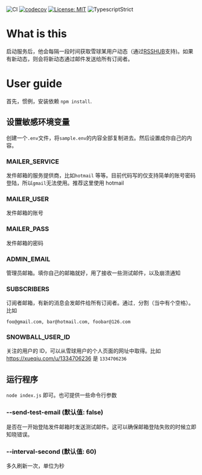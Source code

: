 ![CI](https://github.com/fa93hws/snowball-rss/workflows/CI/badge.svg)
[![codecov](https://codecov.io/gh/fa93hws/snowball-rss/branch/master/graph/badge.svg?token=Zvc4rSXkVa)](https://codecov.io/gh/fa93hws/snowball-rss)
[![License: MIT](https://img.shields.io/badge/License-MIT-yellow.svg)](https://opensource.org/licenses/MIT)
![TypescriptStrict](https://camo.githubusercontent.com/41c68e9f29c6caccc084e5a147e0abd5f392d9bc/68747470733a2f2f62616467656e2e6e65742f62616467652f547970655363726970742f7374726963742532302546302539462539322541412f626c7565)

# What is this

启动服务后，他会每隔一段时间获取雪球某用户动态（通过[RSSHUB](https://docs.rsshub.app/finance.html#xin-lang-cai-jing)支持)。如果有新动态，则会将新动态通过邮件发送给所有订阅者。

# User guide

首先，惯例，安装依赖 `npm install`.

## 设置敏感环境变量

创建一个`.env`文件，将`sample.env`的内容全部复制进去。然后设置成你自己的内容。

### MAILER_SERVICE

发件邮箱的服务提供商，比如`hotmail` 等等。目前代码写的仅支持简单的账号密码登陆，所以`gmail`无法使用。推荐这里使用 hotmail

### MAILER_USER

发件邮箱的账号

### MAILER_PASS

发件邮箱的密码

### ADMIN_EMAIL

管理员邮箱。填你自己的邮箱就好，用了接收一些测试邮件，以及崩溃通知

### SUBSCRIBERS

订阅者邮箱，有新的消息会发邮件给所有订阅者。通过`, `分割（当中有个空格）。比如

```
foo@gmail.com, bar@hotmail.com, foobar@126.com
```

### SNOWBALL_USER_ID

关注的用户的 ID，可以从雪球用户的个人页面的网址中取得。比如 https://xueqiu.com/u/1334706236 是 `1334706236`

## 运行程序

`node index.js` 即可。也可提供一些命令行参数

### --send-test-email (默认值: false)

是否在一开始登陆发件邮箱时发送测试邮件。这可以确保邮箱登陆失败的时候立即知晓错误。

### --interval-second (默认值: 60)

多久刷新一次，单位为秒
